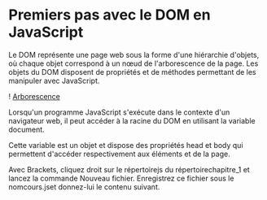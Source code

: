 # Premiers pas avec le DOM en JavaScript

Le DOM représente une page web sous la forme d'une hiérarchie d'objets, où chaque objet correspond à un nœud de l'arborescence
de la page. Les objets du DOM disposent de propriétés et de méthodes permettant de les manipuler avec JavaScript.

! [Arborescence](https://cours-web.ch/cours-javascript/img/arbre-DOM.jpg)

Lorsqu'un programme JavaScript s'exécute dans le contexte d'un navigateur web, il peut accéder à la racine du DOM en utilisant
la variable document.

Cette variable est un objet et dispose des propriétés head et body qui permettent d'accéder respectivement aux éléments<head> et<body> de la page.

Avec Brackets, cliquez droit sur le répertoirejs du répertoirechapitre_1 et lancez la commande Nouveau fichier.
Enregistrez ce fichier sous le nomcours.jset donnez-lui le contenu suivant.

